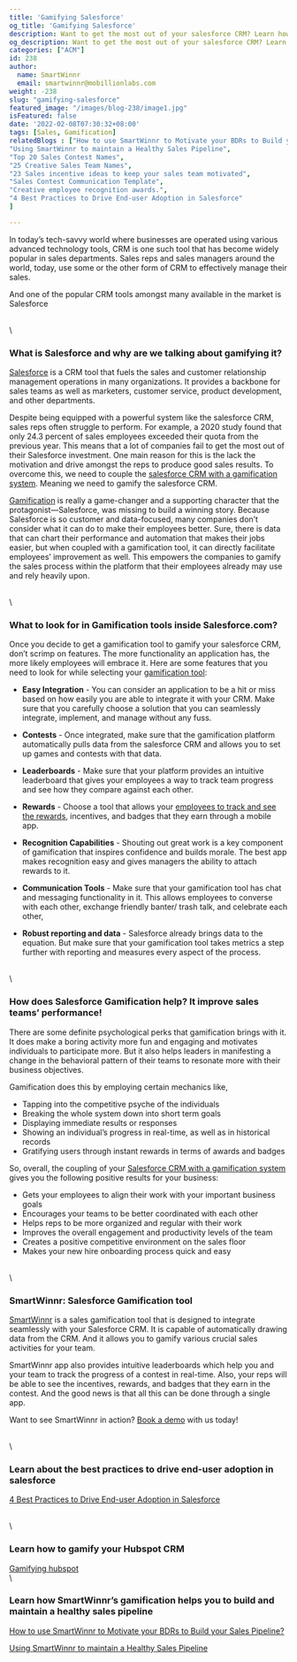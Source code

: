 ```yaml
---
title: 'Gamifying Salesforce'
og_title: 'Gamifying Salesforce'
description: Want to get the most out of your salesforce CRM? Learn how gamifying salesforce helps you to drive better sales performance and produce good sales results . 
og_description: Want to get the most out of your salesforce CRM? Learn how gamifying salesforce helps you to drive better sales performance and produce good sales results . 
categories: ["ACM"]
id: 238
author:
  name: SmartWinnr
  email: smartwinnr@mobillionlabs.com
weight: -238
slug: "gamifying-salesforce"
featured_image: "/images/blog-238/image1.jpg"
isFeatured: false
date: '2022-02-08T07:30:32+08:00'
tags: [Sales, Gamification]
relatedBlogs : ["How to use SmartWinnr to Motivate your BDRs to Build your Sales Pipeline?",
"Using SmartWinnr to maintain a Healthy Sales Pipeline",
"Top 20 Sales Contest Names",
"25 Creative Sales Team Names",
"23 Sales incentive ideas to keep your sales team motivated",
"Sales Contest Communication Template",
"Creative employee recognition awards.",
"4 Best Practices to Drive End-user Adoption in Salesforce"
]

---
```


In today’s tech-savvy world where businesses are operated using various advanced technology tools, CRM is one such tool that has become widely popular in sales departments. Sales reps and sales managers around the world, today, use some or the other form of CRM to effectively manage their sales.

And one of the popular CRM tools amongst many available in the market is Salesforce

\
\

### **What is Salesforce and why are we talking about gamifying it?**

[Salesforce](https://www.salesforce.com/in/crm/) is a CRM tool that fuels the sales and customer relationship management operations in many organizations. It provides a backbone for sales teams as well as marketers, customer service, product development,  and other departments.

Despite being equipped with a powerful system like the salesforce CRM, sales reps often struggle to perform.  For example, a 2020 study found that only 24.3 percent of sales employees exceeded their quota from the previous year. This means that a lot of companies fail to get the most out of their Salesforce investment. One main reason for this is the lack the motivation and drive amongst the reps to produce good sales results. To overcome this, we need to couple the [salesforce CRM with a gamification system](https://www.smartwinnr.com/post/how-to-increase-the-adoption-of-a-new-system/). Meaning we need to gamify the salesforce CRM.

[Gamification](https://www.smartwinnr.com/post/what-is-sales-gamification/) is really a game-changer and a supporting character that the protagonist—Salesforce, was missing to build a winning story. Because Salesforce is so customer and data-focused, many companies don’t consider what it can do to make their employees better. Sure, there is data that can chart their performance and automation that makes their jobs easier, but when coupled with a gamification tool, it can directly facilitate employees’ improvement as well. This empowers the companies to gamify the sales process within the platform that their employees already may use and rely heavily upon.

\
\

### **What to look for in Gamification tools inside Salesforce.com?**

Once you decide to get a gamification tool to gamify your salesforce CRM, don’t scrimp on features. The more functionality an application has, the more likely employees will embrace it. Here are some features that you need to look for while selecting your [gamification tool](https://www.smartwinnr.com/post/finding-the-right-sales-contest-software/):

* <b>Easy Integration</b> - You can consider an application to be a hit or miss based on how easily you are able to integrate it with your CRM. Make sure that you carefully choose a solution that you can seamlessly integrate, implement, and manage without any fuss.

* <b>Contests</b> - Once integrated, make sure that the gamification platform automatically pulls data from the salesforce CRM and allows you to set up games and contests with that data. 

* <b>Leaderboards</b> - Make sure that your platform provides an intuitive leaderboard that gives your employees a way to track team progress and see how they compare against each other.

* <b>Rewards</b> - Choose a tool that allows your [employees to track and see the rewards](https://www.smartwinnr.com/post/creative-employee-recognition-award-names/), incentives, and badges that they earn through a mobile app.

* <b>Recognition Capabilities</b> - Shouting out great work is a key component of gamification that inspires confidence and builds morale. The best app makes recognition easy and gives managers the ability to attach rewards to it.

* <b>Communication Tools</b> - Make sure that your gamification tool has chat and messaging functionality in it. This allows employees to converse with each other, exchange friendly banter/ trash talk, and celebrate each other, 

* <b>Robust reporting and data</b> - Salesforce already brings data to the equation. But make sure that your gamification tool takes metrics a step further with reporting and measures every aspect of the process.

\
\

### **How does Salesforce Gamification help? It improve sales teams’ performance!**

There are some definite psychological perks that gamification brings with it. It does make a boring activity more fun and engaging and motivates individuals to participate more. But it also helps leaders in manifesting a change in the behavioral pattern of their teams to resonate more with their business objectives.

Gamification does this by employing certain mechanics like,

* Tapping into the competitive psyche of the individuals
* Breaking the whole system down into short term goals
* Displaying immediate results or responses
* Showing an individual’s progress in real-time, as well as in historical records
* Gratifying users through instant rewards in terms of awards and badges

So, overall, the coupling of your [Salesforce CRM with a gamification system](https://www.smartwinnr.com/post/best-practices-to-drive-end-user-adoption-in-salesforce/) gives you the following positive results for your business:

* Gets your employees to align their work with your important business goals
* Encourages your teams to be better coordinated with each other
* Helps reps to be more organized and regular with their work
* Improves the overall engagement and productivity levels of the team 
* Creates a positive competitive environment on the sales floor
* Makes your new hire onboarding process quick and easy

\
\

### **SmartWinnr: Salesforce Gamification tool**

[SmartWinnr](https://www.smartwinnr.com/) is a sales gamification tool that is designed to integrate seamlessly with your Salesforce CRM. It is capable of automatically drawing data from the CRM. And it allows you to gamify various crucial sales activities for your team. 

SmartWinnr app also provides intuitive leaderboards which help you and your team to track the progress of a contest in real-time. Also, your reps will be able to see the incentives, rewards, and badges that they earn in the contest. And the good news is that all this can be done through a single app.

Want to see SmartWinnr in action? [Book a demo](https://www.smartwinnr.com/request-demo/) with us today! 

\
\

### **Learn about the best practices to drive end-user adoption in salesforce**

[4 Best Practices to Drive End-user Adoption in Salesforce](https://www.smartwinnr.com/post/best-practices-to-drive-end-user-adoption-in-salesforce/)

\
\

### **Learn how to gamify your Hubspot CRM**

[Gamifying hubspot](https://www.smartwinnr.com/post/gamifying-hubspot/)
\
\

### **Learn how SmartWinnr’s gamification helps you to build and maintain a healthy sales pipeline**

[How to use SmartWinnr to Motivate your BDRs to Build your Sales Pipeline?](https://smartwinnr.com/post/how-to-use-smarwinnr-to-motivate-your-bdrs-to-build-your-sales-pipeline/)

[Using SmartWinnr to maintain a Healthy Sales Pipeline](https://smartwinnr.com/post/using-smartwinnr-to-maintain-a-healthy-sales-pipeline/)

